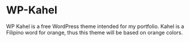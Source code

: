 # WP-Kahel
WP Kahel is a free WordPress theme intended for my portfolio. Kahel is a Filipino word for orange, thus this theme will be based on orange colors.
